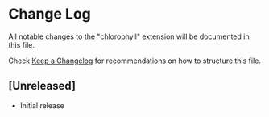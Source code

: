 # Change Log

All notable changes to the "chlorophyll" extension will be documented in this file.

Check [Keep a Changelog](http://keepachangelog.com/) for recommendations on how to structure this file.

## [Unreleased]

- Initial release
